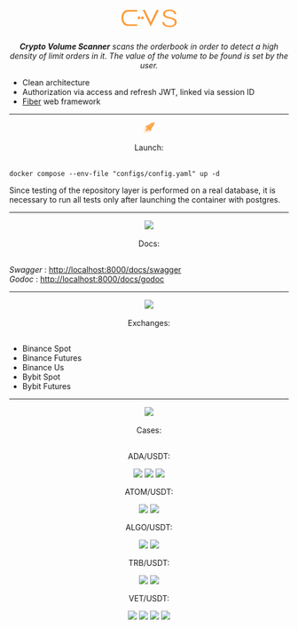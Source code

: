 <h1 float="left" align="middle">
  <img  width="20%" src="./logo/logo.png" >
</h1>
  <p align="center">
    <em>
      <b>Crypto Volume Scanner</b> scans the orderbook in order to detect a high density of limit orders in it.  The value of the volume to be found is set by the user.
    </em>
    <ul>
      <li>Clean architecture</li>
      <li>Authorization via access and refresh JWT, linked via session ID</li>
      <li><a href="https://github.com/gofiber/fiber/tree/main">Fiber</a> web framework</li>
    </ul>
  </p>

  ---

<div align="center">
  <img  width="4%" src="./logo/rocket1.png" >
</div>
<p align="center">Launch:</p>
<h2></h2>

```docker compose --env-file "configs/config.yaml" up -d```

Since testing of the repository layer is performed on a real database, it is necessary to run all tests only after launching the container with postgres.

---

<div align="center">
  <img  width="4%" src="./logo/docs.png" >
</div>
<p align="center">Docs:</p>
<h2></h2>

<em>Swagger</em> : <a href="http://localhost:8000/docs/swagger">http://localhost:8000/docs/swagger</a>
<br>
<em>Godoc</em> : <a href="http://localhost:8000/docs/godoc">http://localhost:8000/docs/godoc</a>

---


<div align="center">
  <img  width="4%" src="./logo/bank.svg" >
</div>
<p align="center">Exchanges:</p>
<h2></h2>
<ul>
  <li>Binance Spot</li>
  <li>Binance Futures</li>
  <li>Binance Us</li>
  <li>Bybit Spot</li>
  <li>Bybit Futures</li>
</ul>

---

<div align="center">
  <img  width="5%" src="./logo/diagram.png" >
</div>
<p align="center">Cases:</p>
<h2></h2>
<p align="center">ADA/USDT:</p>
<p float="left" align="middle">
  <img src="./cases/ada_1.png" width="49%">
  <img src="./cases/ada_2.png" width="49%">
  <img src="./cases/ada_3.png" width="49%">
</p>

<p align="center">ATOM/USDT:</p>
<p float="left" align="middle">
  <img src="./cases/atom_1.png" width="49%">
  <img src="./cases/atom_2.png" width="49%">
</p>

<p align="center">ALGO/USDT:</p>
<p float="left" align="middle">
  <img src="./cases/algo_1.png" width="49%">
  <img src="./cases/algo_2.png" width="49%">
</p>

<p align="center">TRB/USDT:</p>
<p float="left" align="middle">
  <img src="./cases/trb_1.png" width="49%">
  <img src=".cases//trb_2.png" width="49%">
</p>

<p align="center">VET/USDT:</p>
<p float="left" align="middle">
  <img src="./cases/vet_1.png" width="49%">
  <img src="./cases/vet_2.png" width="49%">
  <img src="./cases/vet_3.png" width="49%">
  <img src="./cases/vet_4.png" width="49%">
</p>
  

